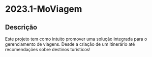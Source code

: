 # 2023.1-MoViagem

## Descrição

Este projeto tem como intuito promover uma solução integrada para o gerenciamento de viagens. Desde a criação de um itinerário até recomendações sobre destinos turísticos!